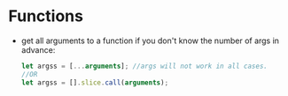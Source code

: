 # Functions

* get all arguments to a function if you don't know the number of args in advance:

  ```javascript
  let argss = [...arguments]; //args will not work in all cases.
  //OR
  let argss = [].slice.call(arguments);
  ```

